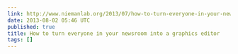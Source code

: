 ```yaml
---
link: http://www.niemanlab.org/2013/07/how-to-turn-everyone-in-your-newsroom-into-a-graphics-editor/
date: 2013-08-02 05:46 UTC
published: true
title: How to turn everyone in your newsroom into a graphics editor
tags: []
---
```



